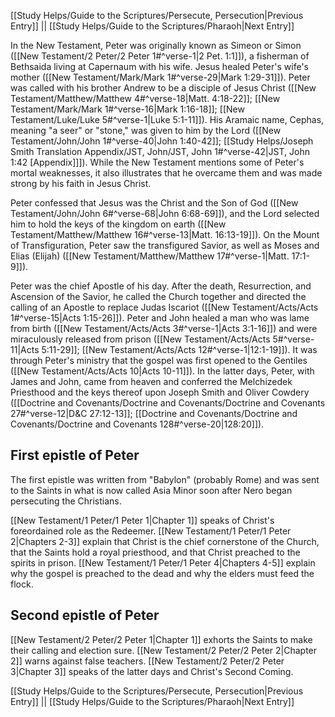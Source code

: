 [[Study Helps/Guide to the Scriptures/Persecute, Persecution|Previous Entry]]  ||  [[Study Helps/Guide to the Scriptures/Pharaoh|Next Entry]]

 In the New Testament, Peter was originally known as Simeon or Simon ([[New Testament/2 Peter/2 Peter 1#^verse-1|2 Pet. 1:1]]), a fisherman of Bethsaida living at Capernaum with his wife. Jesus healed Peter's wife's mother ([[New Testament/Mark/Mark 1#^verse-29|Mark 1:29-31]]). Peter was called with his brother Andrew to be a disciple of Jesus Christ ([[New Testament/Matthew/Matthew 4#^verse-18|Matt. 4:18-22]]; [[New Testament/Mark/Mark 1#^verse-16|Mark 1:16-18]]; [[New Testament/Luke/Luke 5#^verse-1|Luke 5:1-11]]). His Aramaic name, Cephas, meaning "a seer" or "stone," was given to him by the Lord ([[New Testament/John/John 1#^verse-40|John 1:40-42]]; [[Study Helps/Joseph Smith Translation Appendix/JST, John/JST, John 1#^verse-42|JST, John 1:42 [Appendix]]]). While the New Testament mentions some of Peter's mortal weaknesses, it also illustrates that he overcame them and was made strong by his faith in Jesus Christ.

 Peter confessed that Jesus was the Christ and the Son of God ([[New Testament/John/John 6#^verse-68|John 6:68-69]]), and the Lord selected him to hold the keys of the kingdom on earth ([[New Testament/Matthew/Matthew 16#^verse-13|Matt. 16:13-19]]). On the Mount of Transfiguration, Peter saw the transfigured Savior, as well as Moses and Elias (Elijah) ([[New Testament/Matthew/Matthew 17#^verse-1|Matt. 17:1-9]]).

 Peter was the chief Apostle of his day. After the death, Resurrection, and Ascension of the Savior, he called the Church together and directed the calling of an Apostle to replace Judas Iscariot ([[New Testament/Acts/Acts 1#^verse-15|Acts 1:15-26]]). Peter and John healed a man who was lame from birth ([[New Testament/Acts/Acts 3#^verse-1|Acts 3:1-16]]) and were miraculously released from prison ([[New Testament/Acts/Acts 5#^verse-11|Acts 5:11-29]]; [[New Testament/Acts/Acts 12#^verse-1|12:1-19]]). It was through Peter's ministry that the gospel was first opened to the Gentiles ([[New Testament/Acts/Acts 10|Acts 10-11]]). In the latter days, Peter, with James and John, came from heaven and conferred the Melchizedek Priesthood and the keys thereof upon Joseph Smith and Oliver Cowdery ([[Doctrine and Covenants/Doctrine and Covenants/Doctrine and Covenants 27#^verse-12|D&C 27:12-13]]; [[Doctrine and Covenants/Doctrine and Covenants/Doctrine and Covenants 128#^verse-20|128:20]]).

## First epistle of Peter

 The first epistle was written from "Babylon" (probably Rome) and was sent to the Saints in what is now called Asia Minor soon after Nero began persecuting the Christians.

 [[New Testament/1 Peter/1 Peter 1|Chapter 1]] speaks of Christ's foreordained role as the Redeemer. [[New Testament/1 Peter/1 Peter 2|Chapters 2-3]] explain that Christ is the chief cornerstone of the Church, that the Saints hold a royal priesthood, and that Christ preached to the spirits in prison. [[New Testament/1 Peter/1 Peter 4|Chapters 4-5]] explain why the gospel is preached to the dead and why the elders must feed the flock.

## Second epistle of Peter

 [[New Testament/2 Peter/2 Peter 1|Chapter 1]] exhorts the Saints to make their calling and election sure. [[New Testament/2 Peter/2 Peter 2|Chapter 2]] warns against false teachers. [[New Testament/2 Peter/2 Peter 3|Chapter 3]] speaks of the latter days and Christ's Second Coming.

[[Study Helps/Guide to the Scriptures/Persecute, Persecution|Previous Entry]]  ||  [[Study Helps/Guide to the Scriptures/Pharaoh|Next Entry]]